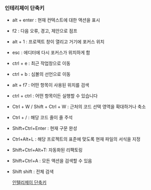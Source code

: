 ### 인테리제이 단축키
- alt + enter : 현재 컨텍스트에 대한 액션을 표시
- f2 : 다음 오류, 경고, 제안으로 점프
- alt + 1 : 프로젝트 창이 열리고 거기에 포커스 위치
- esc : 에디터에 다시 포커스가 위치하게 함
- ctrl + e : 최근 작업창으로 이동
- ctrl + b : 심볼의 선언으로 이동
- alt + f7 : 어떤 항목이 사용된 위치를 검색
- ctrl + ctrl : 어떤 항목이든 실행할 수 있습니다
- Ctrl + W / Shift + Ctrl + W : 근처의 코드 선택 영역을 확대하거나 축소
- Ctrl + / :  해당 코드 줄이 줄 주석
- Shift+Ctrl+Enter : 현재 구문 완성
- Ctrl+Alt+L : 해당 프로젝트의 표준에 맞도록 현재 파일의 서식을 지정
- Shift+Ctrl+Alt+T: 자동화된 리팩토링
- Shift+Ctrl+A : 모든 액션을 검색할 수 있음
- Shift shift : 전체 검색

  [인텔리제이 단축키](https://www.jetbrains.com/help/idea/mastering-keyboard-shortcuts.html)
